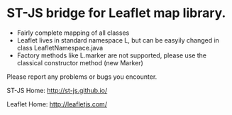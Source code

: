 ST-JS bridge for Leaflet map library.
=====================================

+ Fairly complete mapping of all classes
+ Leaflet lives in standard namespace L, but can be easyily changed in class LeafletNamespace.java
+ Factory methods like L.marker are not supported, please use the classical constructor method (new Marker)

Please report any problems or bugs you encounter.

ST-JS Home:
http://st-js.github.io/

Leaflet Home:
http://leafletjs.com/